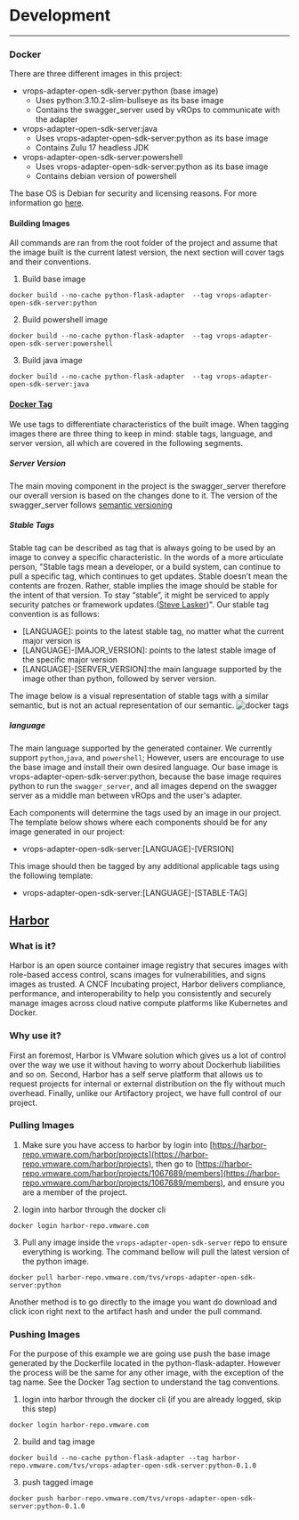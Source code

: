 # Development
* * *
### Docker
There are three different images in this project:
- vrops-adapter-open-sdk-server:python (base image)
	- Uses python:3.10.2-slim-bullseye as its base image
	- Contains the swagger_server used by vROps to communicate with the adapter
- vrops-adapter-open-sdk-server:java
	- Uses vrops-adapter-open-sdk-server:python as its base image
	- Contains Zulu 17 headless JDK
- vrops-adapter-open-sdk-server:powershell
	- Uses vrops-adapter-open-sdk-server:python as its base image
	- Contains debian version of powershell

The base OS is Debian for security and
licensing reasons. For more information go [here](https://confluence.eng.vmware.com/display/OS/Container+Base+OS).

#### Building Images
All commands are ran from the root folder of the project and assume that the image built is the current latest version,
the next section will cover tags and their conventions.

1. Build base image
```
docker build --no-cache python-flask-adapter  --tag vrops-adapter-open-sdk-server:python
```
2. Build powershell image
```
docker build --no-cache python-flask-adapter  --tag vrops-adapter-open-sdk-server:powershell
```
3. Build java image
```
docker build --no-cache python-flask-adapter  --tag vrops-adapter-open-sdk-server:java
```

#### [Docker Tag](https://docs.docker.com/engine/reference/commandline/tag/)
We use tags to differentiate characteristics of the built image. When tagging images there are three thing to keep
in mind:  stable tags, language, and server version, all which are covered in the following segments.

##### Server Version
The main moving component in the project is the swagger_server therefore our overall version is based on the changes done to it. The version of the
swagger_server follows [semantic versioning](https://semver.org/)

##### Stable Tags
Stable tag can be described as tag that is always going to be used by an image to convey a specific characteristic.
In the words of a more articulate person, "Stable tags mean a developer, or a build system, can continue to pull a
specific tag, which continues to get updates. Stable doesn’t mean the contents are frozen. Rather, stable implies
the image should be stable for the intent of that version. To stay “stable”, it might be serviced to apply security
patches or framework updates.([Steve Lasker](https://docs.microsoft.com/en-us/azure/container-registry/container-registry-image-tag-version#:~:text=Stable%20tags%20mean,or%20framework%20updates.))". Our stable tag convention is as follows:

- [LANGUAGE]: points to the latest stable tag, no matter what the current major version is
- [LANGUAGE]-[MAJOR_VERSION]: points to the latest stable image of the specific major version
- [LANGUAGE]-[SERVER_VERSION]:the main language supported by the image other than python, followed by server version.

The image below is a visual representation  of stable tags with a similar semantic, but is not an actual representation of our semantic.
![docker tags](https://stevelaskerblog.files.wordpress.com/2018/03/stabletagging.gif)

##### language
The main language supported by the generated container. We currently support `python`,`java`, and `powershell`;
However, users are encourage to use the base image and install their own desired language. Our base image is
vrops-adapter-open-sdk-server:python, because the base image requires python to run the `swagger_server`, and all
images depend on the swagger server as a middle man between vROps and the user's adapter.

Each components will determine the tags used by an image in our project.
The template below shows where each components should be for any image generated
in our project:

 - vrops-adapter-open-sdk-server:[LANGUAGE]-[VERSION]

This image should then be tagged by any additional applicable tags using the
following template:

 - vrops-adapter-open-sdk-server:[LANGUAGE]-[STABLE-TAG]



## [Harbor](https://confluence.eng.vmware.com/display/HARBOR/Harbor)

### What is it?
Harbor is an open source container image registry that secures images
with role-based access control, scans images for vulnerabilities, and signs
images as trusted. A CNCF Incubating project, Harbor delivers compliance, performance,
and interoperability to help you consistently and securely manage images across cloud
native compute platforms like Kubernetes and Docker.

### Why use it?
First an foremost, Harbor is VMware solution which gives us a lot of control over the way
we use it without having to worry about Dockerhub liabilities and so on. Second, Harbor has a
self serve platform that allows us to request projects for internal or external distribution
on the fly without much overhead. Finally, unlike our Artifactory project, we have full control
of our project.

### Pulling Images

1. Make sure you have access to harbor by login into [https://harbor-repo.vmware.com/harbor/projects](https://harbor-repo.vmware.com/harbor/projects),
then go to [https://harbor-repo.vmware.com/harbor/projects/1067689/members](https://harbor-repo.vmware.com/harbor/projects/1067689/members), and ensure you are a member of the project.

2. login into harbor through the docker cli
```
docker login harbor-repo.vmware.com
```

3. Pull any image inside the `vrops-adapter-open-sdk-server`  repo to ensure everything is working. The command
bellow will pull the latest version of the python image.
```
docker pull harbor-repo.vmware.com/tvs/vrops-adapter-open-sdk-server:python
```
Another method is to go directly to the image you want do download and click icon right next to the artifact hash and under the pull command.

### Pushing Images
For the purpose of this example we are going use push the base image generated by the Dockerfile located in the python-flask-adapter. However the
process will be the same for any other image, with the exception of the tag name. See the Docker Tag section to understand the tag conventions.

1. login into harbor through the docker cli (if you are already logged, skip this step)
```
docker login harbor-repo.vmware.com
```

2. build and tag image
```
docker build --no-cache python-flask-adapter --tag harbor-repo.vmware.com/tvs/vrops-adapter-open-sdk-server:python-0.1.0
```

3. push tagged image
```
docker push harbor-repo.vmware.com/tvs/vrops-adapter-open-sdk-server:python-0.1.0

```

